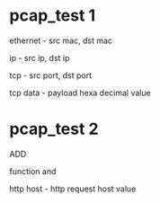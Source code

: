 # pcap_test 1
<p>ethernet - src mac, dst mac</p>
<p>ip - src ip, dst ip</p>
<p>tcp - src port, dst port</p>
<p>tcp data - payload hexa decimal value</p>

# pcap_test 2
<p>ADD
<p>function and</p>
<p>http host - http request host value</p>
